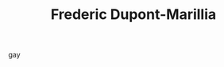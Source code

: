 ﻿---
tags:
 - team2015
title: Frederic Dupont-Marillia
subtitle: 
picture: pictures/fred_dupont.png
---

gay
